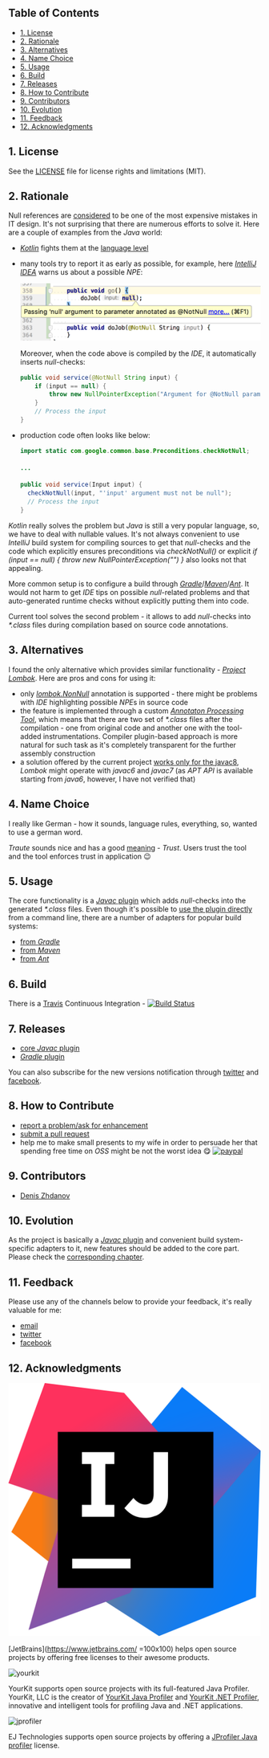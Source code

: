 ## Table of Contents

* [1. License](#1-license)
* [2. Rationale](#2-rationale)
* [3. Alternatives](#3-alternatives)
* [4. Name Choice](#4-name-choice)
* [5. Usage](#5-usage)
* [6. Build](#6-build)
* [7. Releases](#7-releases)
* [8. How to Contribute](#8-how-to-contribute)
* [9. Contributors](#9-contributors)
* [10. Evolution](#10-evolution)
* [11. Feedback](#11-feedback)
* [12. Acknowledgments](#12-acknowledgments)

## 1. License

See the [LICENSE](LICENSE.md) file for license rights and limitations (MIT).

## 2. Rationale

Null references are [considered](https://en.wikipedia.org/wiki/Null_pointer#History) to be one of the most expensive mistakes in IT design. It's not surprising that there are numerous efforts to solve it. Here are a couple of examples from the *Java* world:
* [*Kotlin*](https://kotlinlang.org/) fights them at the [language level](https://kotlinlang.org/docs/reference/null-safety.html)
* many tools try to report it as early as possible, for example, here [*IntelliJ IDEA*](https://www.jetbrains.com/idea/) warns us about a possible *NPE*: 

  ![warning-intellij.png](docs/img/warning-intellij.png)

  Moreover, when the code above is compiled by the *IDE*, it automatically inserts *null*-checks:

  ```java
  public void service(@NotNull String input) {
      if (input == null) {
          throw new NullPointerException("Argument for @NotNull parameter 'input' must not be null");
      }
      // Process the input
  }
  ```
* production code often looks like below:

  ```java
  import static com.google.common.base.Preconditions.checkNotNull;

  ...

  public void service(Input input) {
    checkNotNull(input, "'input' argument must not be null");
    // Process the input
  }
  ```

*Kotlin* really solves the problem but *Java* is still a very popular language, so, we have to deal with nullable values. It's not always convenient to use *IntelliJ* build system for compiling sources to get that *null*-checks and the code which explicitly ensures preconditions via *checkNotNull()* or explicit *if (input == null) { throw new NullPointerException("<description>") }* also looks not that appealing.  

More common setup is to configure a build through [*Gradle*](https://gradle.org/)/[*Maven*](http://maven.apache.org/)/[*Ant*](https://ant.apache.org/). It would not harm to get *IDE* tips on possible *null*-related problems and that auto-generated runtime checks without explicitly putting them into code.  

Current tool solves the second problem - it allows to add *null*-checks into *\*.class* files during compilation based on source code annotations.

## 3. Alternatives

I found the only alternative which provides similar functionality - [*Project Lombok*](https://projectlombok.org/features/NonNull). Here are pros and cons for using it:
* only [*lombok.NonNull*](https://projectlombok.org/api/lombok/NonNull.html) annotation is supported - there might be problems with *IDE* highlighting possible *NPE*s in source code
* the feature is implemented through a custom [*Annotaton Processing Tool*](https://docs.oracle.com/javase/7/docs/technotes/guides/apt/index.html), which means that there are two set of *\*.class* files after the compilation - one from original code and another one with the tool-added instrumentations. Compiler plugin-based approach is more natural for such task as it's completely transparent for the further assembly construction
* a solution offered by the current project [works only for the javac8](core/javac/README.md#5-limitations), *Lombok* might operate with *javac6* and *javac7* (as *APT API* is available starting from *java6*, however, I have not verified that)

## 4. Name Choice

I really like German - how it sounds, language rules, everything, so, wanted to use a german word.  

*Traute* sounds nice and has a good [meaning](http://dictionary.reverso.net/german-english/Traute) - *Trust*. Users trust the tool and the tool enforces trust in application :wink:

## 5. Usage

The core functionality is a [*Javac* plugin](core/javac/README.md) which adds *null*-checks into the generated *\*.class* files. Even though it's possible to [use the plugin directly](core/javac/README.md#6-usage) from a command line, there are a number of adapters for popular build systems:
* [from *Gradle*](facade/gradle/README.md#3-usage)
* [from *Maven*](facade/maven/README.md#3-usage)
* [from *Ant*](facade/ant/README.md#3-sample)

## 6. Build

There is a [Travis](https://travis-ci.org/) Continuous Integration - [![Build Status](https://travis-ci.org/denis-zhdanov/traute.svg?branch=master)](https://travis-ci.org/denis-zhdanov/traute)

## 7. Releases

* [core *Javac* plugin](core/javac/RELEASE.md)
* [*Gradle* plugin](facade/gradle/RELEASE.md)

You can also subscribe for the new versions notification through [twitter](https://twitter.com/traute_java) and [facebook](https://www.facebook.com/java.traute/).

## 8. How to Contribute

* [report a problem/ask for enhancement](https://github.com/denis-zhdanov/traute/issues)
* [submit a pull request](https://github.com/denis-zhdanov/traute/pulls)
* help me to make small presents to my wife in order to persuade her that spending free time on *OSS* might be not the worst idea :yum: [![paypal](https://www.paypalobjects.com/en_US/i/btn/btn_donateCC_LG.gif)](https://www.paypal.com/cgi-bin/webscr?cmd=_donations&business=3GJDPN3TH8T48&lc=RU&item_name=Traute&currency_code=USD&bn=PP%2dDonationsBF%3abtn_donateCC_LG%2egif%3aNonHosted)

## 9. Contributors

* [Denis Zhdanov](https://github.com/denis-zhdanov)

## 10. Evolution

As the project is basically a [*Javac* plugin](core/javac/README.md) and convenient build system-specific adapters to it, new features should be added to the core part. Please check the [corresponding chapter](core/javac/README.md#8-evolution).

## 11. Feedback

Please use any of the channels below to provide your feedback, it's really valuable for me:
* [email](mailto:traute.java@gmail.com)
* [twitter](https://twitter.com/traute_java)
* [facebook](https://www.facebook.com/java.traute/)

## 12. Acknowledgments


![intellij](docs/img/intellij.png)  

[JetBrains](https://www.jetbrains.com/ =100x100) helps open source projects by offering free licenses to their awesome products. 

![yourkit](https://www.yourkit.com/images/yklogo.png) 

YourKit supports open source projects with its full-featured Java Profiler.
YourKit, LLC is the creator of <a href="https://www.yourkit.com/java/profiler/">YourKit Java Profiler</a>
and <a href="https://www.yourkit.com/.net/profiler/">YourKit .NET Profiler</a>,
innovative and intelligent tools for profiling Java and .NET applications.  

![jprofiler](https://www.ej-technologies.com/images/product_banners/jprofiler_large.png)  

EJ Technologies supports open source projects by offering a [JProfiler Java profiler](https://www.ej-technologies.com/products/jprofiler/overview.html) license.